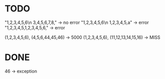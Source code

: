 # TODO
"1,2,3,4,5,6\n 3,4,5,6,7,8\," -> no error
"1,2,3,4,5,6\n 1,2,3,4,5,a" -> error
"1,2,3,4,5,1,2,3,4,5,6," -> error

(1,2,3,4,5,6), (4,5,6,44,45,46) -> 5000
(1,2,3,4,5,6), (11,12,13,14,15,16) -> MISS

# DONE
46 -> exception
